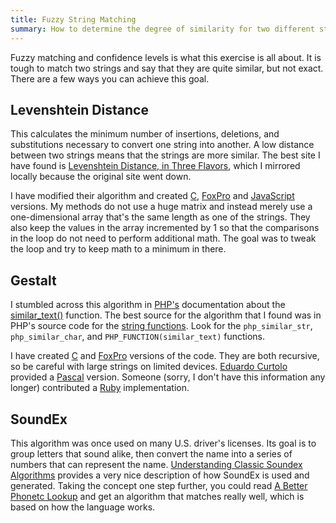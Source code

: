 ```yaml
---
title: Fuzzy String Matching
summary: How to determine the degree of similarity for two different strings.  I cover Levenshtein's and Oliver's methods along with soundex.
---
```


Fuzzy matching and confidence levels is what this exercise is all about.  It is tough to match two strings and say that they are quite similar, but not exact.  There are a few ways you can achieve this goal.


Levenshtein Distance
--------------------

This calculates the minimum number of insertions, deletions, and substitutions necessary to convert one string into another.  A low distance between two strings means that the strings are more similar.  The best site I have found is [Levenshtein Distance, in Three Flavors](levenshtein/), which I mirrored locally because the original site went down.

I have modified their algorithm and created [C](levenshtein.c.txt), [FoxPro](levenshtein.prg.txt) and [JavaScript](levenshtein.js.txt) versions.  My methods do not use a huge matrix and instead merely use a one-dimensional array that's the same length as one of the strings.  They also keep the values in the array incremented by 1 so that the comparisons in the loop do not need to perform additional math.  The goal was to tweak the loop and try to keep math to a minimum in there.


Gestalt
-------

I stumbled across this algorithm in [PHP's](http://php.net/) documentation about the [similar_text()](http://php.net/manual/en/function.similar-text.php) function.  The best source for the algorithm that I found was in PHP's source code for the [string functions](http://cvs.php.net/co.php/php-src/ext/standard/string.c).  Look for the `php_similar_str`, `php_similar_char`, and `PHP_FUNCTION(similar_text)` functions.

I have created [C](gestalt.c.txt) and [FoxPro](gestalt.prg.txt) versions of the code.  They are both recursive, so be careful with large strings on limited devices.  [Eduardo Curtolo](mailto:ecurtolo@gmail.com) provided a [Pascal](gestalt.pas.txt) version.  Someone (sorry, I don't have this information any longer) contributed a [Ruby](gestalt.rb.txt) implementation.


SoundEx
-------

This algorithm was once used on many U.S. driver's licenses.  Its goal is to group letters that sound alike, then convert the name into a series of numbers that can represent the name.  [Understanding Classic Soundex Algorithms](http://www.creativyst.com/Doc/Articles/SoundEx1/SoundEx1.htm) provides a very nice description of how SoundEx is used and generated.  Taking the concept one step further, you could read [A Better Phonetc Lookup](http://www.lanw.com/java-showcase/a-better-phonetic-lookup/) and get an algorithm that matches really well, which is based on how the language works.
